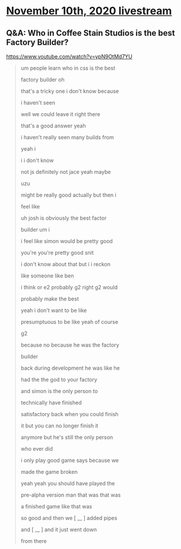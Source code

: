 # [November 10th, 2020 livestream](../2020-11-10.md)
## Q&A: Who in Coffee Stain Studios is the best Factory Builder?
https://www.youtube.com/watch?v=ypN9OtMd7YU
> um people learn who in css is the best
> 
> factory builder oh
> 
> that's a tricky one i don't know because
> 
> i haven't seen
> 
> well we could leave it right there
> 
> that's a good answer yeah
> 
> i haven't really seen many builds from
> 
> yeah i
> 
> i i don't know
> 
> not js definitely not jace yeah maybe
> 
> uzu
> 
> might be really good actually but then i
> 
> feel like
> 
> uh josh is obviously the best factor
> 
> builder um i
> 
> i feel like simon would be pretty good
> 
> you're you're pretty good snit
> 
> i don't know about that but i i reckon
> 
> like someone like ben
> 
> i think or e2 probably g2 right g2 would
> 
> probably make the best
> 
> yeah i don't want to be like
> 
> presumptuous to be like yeah of course
> 
> g2
> 
> because no because he was the factory
> 
> builder
> 
> back during development he was like he
> 
> had the the god to your factory
> 
> and simon is the only person to
> 
> technically have finished
> 
> satisfactory back when you could finish
> 
> it but you can no longer finish it
> 
> anymore but he's still the only person
> 
> who ever did
> 
> i only play good game says because we
> 
> made the game broken
> 
> yeah yeah you should have played the
> 
> pre-alpha version man that was that was
> 
> a finished game like that was
> 
> so good and then we [ __ ] added pipes
> 
> and [ __ ] and it just went down
> 
> from there
> 

